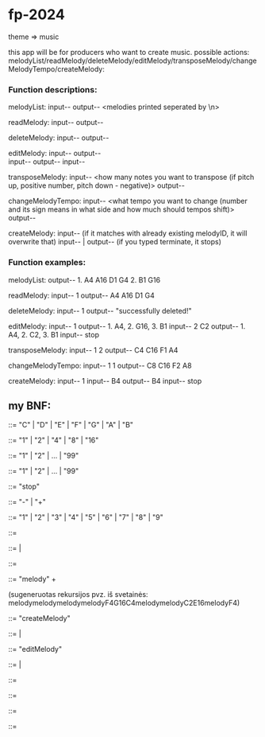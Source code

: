 # fp-2024


theme => music

this app will be for producers who want to create music. possible actions:
melodyList/readMelody/deleteMelody/editMelody/transposeMelody/changeMelodyTempo/createMelody:


### Function descriptions:

melodyList:
    input-- 
    output-- <melodies printed seperated by \\n>

readMelody:
    input-- <melodyID>
    output-- <melody printed>

deleteMelody:
    input-- <melodyID>
    output-- <melody deleted. message that successful>

editMelody:
    input-- <melodyID>
    output-- <that melody notes and every note has a number>    
    input-- <noteID>
    output-- <editted melody>
    input-- <stop or note ID>

transposeMelody:
    input-- <melodyID> <how many notes you want to transpose (if pitch up, positive number, pitch down - negative)>
    output-- <transposed melody>

changeMelodyTempo:
    input-- <melodyID> <what tempo you want to change (number and its sign means in what side and how much should tempos shift)>
    output-- <melody with changed tempo>

createMelody:
    input-- <melodyID> (if it matches with already existing melodyID, it will overwrite that)
    input-- <terminate> | <note>
    output-- <melody> (if you typed terminate, it stops) 

### Function examples:

melodyList:
    output-- 1. A4 A16 D1 G4
             2. B1 G16

readMelody: 
    input-- 1
    output-- A4 A16 D1 G4

deleteMelody:
    input-- 1
    output-- "successfully deleted!"

editMelody:
    input-- 1
    output-- 1. A4, 2. G16, 3. B1
    input-- 2 C2
    output-- 1. A4, 2. C2, 3. B1
    input-- stop

transposeMelody:
    input-- 1 2
    output-- C4 C16 F1 A4

changeMelodyTempo:
    input-- 1 1
    output-- C8 C16 F2 A8

createMelody:
    input-- 1
    input-- B4
    output-- B4
    input-- stop

## my BNF:

<pitch> ::= "C" | "D" | "E" | "F" | "G" | "A" | "B"

<duration> ::= "1" | "2" | "4" | "8" | "16"

<melodyID> ::= "1" | "2" | ... | "99"

<noteID> ::= "1" | "2" | ... | "99"

<terminate> ::= "stop"

<sign> ::= "-" | "+"

<digit> ::= "1" | "2" | "3" | "4" | "5" | "6" | "7" | "8" | "9"

<smallInteger> ::= <sign> <digit>

<melody> ::= <note> | <compound>

<note> ::= <pitch> <duration> 

<compound> ::= "melody" <melody>+

(sugeneruotas rekursijos pvz. iš svetainės: melodymelodymelodymelodyF4G16C4melodymelodyC2E16melodyF4)

<createMelody> ::= "createMelody" <melodyID> <addNotes>

<addNotes> ::= <terminate> | <note> <addNotes>



<editMelody> ::= "editMelody" <melodyID> <editNotes> 

<editNotes> ::= <terminate> | <noteID> <note> <editNotes>


<deleteMelody> ::= <melodyID>

<readMelody> ::= <melodyID>


<transposeMelody> ::= <melodyID> <smallInteger>

<changeMelodyTempo> ::= <melodyID> <smallInteger>
